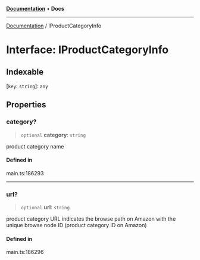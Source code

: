 [**Documentation**](../README.md) • **Docs**

***

[Documentation](../globals.md) / IProductCategoryInfo

# Interface: IProductCategoryInfo

## Indexable

 \[`key`: `string`\]: `any`

## Properties

### category?

> `optional` **category**: `string`

product category name

#### Defined in

main.ts:186293

***

### url?

> `optional` **url**: `string`

product category URL
indicates the browse path on Amazon with the unique browse node ID (product category ID on Amazon)

#### Defined in

main.ts:186296
